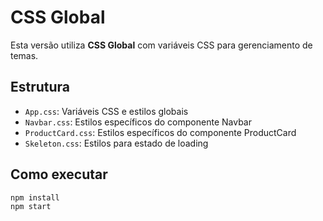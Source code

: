 # CSS Global

Esta versão utiliza **CSS Global** com variáveis CSS para gerenciamento de temas.

## Estrutura

- `App.css`: Variáveis CSS e estilos globais
- `Navbar.css`: Estilos específicos do componente Navbar
- `ProductCard.css`: Estilos específicos do componente ProductCard
- `Skeleton.css`: Estilos para estado de loading

## Como executar

```bash
npm install
npm start